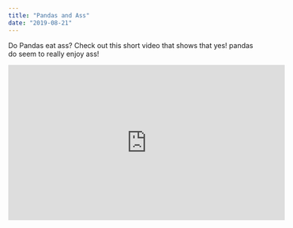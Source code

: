 ```yaml
---
title: "Pandas and Ass"
date: "2019-08-21"
---
```


Do Pandas eat ass? Check out this short video that shows that yes! pandas do
seem to really enjoy ass!

<iframe width="560" height="315" src="https://www.youtube.com/embed/4SZl1r2O_bY" frameborder="0" allowfullscreen></iframe>
